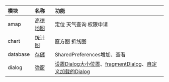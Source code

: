 |模块|名称|功能|
|:---|:---|:---|
|amap|[高德地图](https://github.com/fengliang1992/AndroidLibs/blob/master/amap/src/main/java/com/fltry/module/amap/AMapActivity.java)|定位 天气查询 权限申请|
|chart|[统计图](https://github.com/fengliang1992/AndroidLibs/blob/master/chart/src/main/java/com/fltry/module/chart/ChartActivity.java)|直方图 折线图|
|database|[存储](https://github.com/fengliang1992/AndroidLibs/blob/master/database/src/main/java/com/fltry/module/database/SPActivity.java)|SharedPreferences增加、查看|
|dialog|[弹窗](https://github.com/fengliang1992/AndroidLibs/blob/master/dialog/src/main/java/com/fltry/module/dialog/DialogActivity.java)|[设置Dialog大小位置](https://github.com/fengliang1992/AndroidLibs/blob/master/dialog/src/main/java/com/fltry/module/dialog/DialogUtli.java)、[fragmentDialog](https://github.com/fengliang1992/AndroidLibs/blob/master/dialog/src/main/java/com/fltry/module/dialog/FragmentDlg.java)、[自定义加载的Dialog](https://github.com/fengliang1992/AndroidLibs/blob/master/dialog/src/main/java/com/fltry/module/dialog/FragmentDlg2.java)|
